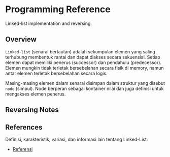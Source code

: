 # Programming Reference

Linked-list implementation and reversing.

## Overview

`Linked-list` (senarai bertautan) adalah sekumpulan elemen yang saling terhubung membentuk rantai dan dapat diakses secara sekuensial. Setiap elemen dapat memiliki penerus (successor) dan pendahulu (predecessor). Elemen mungkin tidak terletak bersebelahan secara fisik di memory, namun antar elemen terletak bersebelahan secara logis.

Masing-masing elemen dalam senarai disimpan dalam struktur yang disebut `node` (simpul). Node berperan sebagai kontainer nilai dan juga definisi untuk mengakses elemen penerus.

## Reversing Notes

## References

Definisi, karakteristik, variasi, dan informasi lain tentang Linked-List:

- [Referensi](../../../References/Data-Structure/List/README.md)